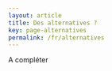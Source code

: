```yaml
---
layout: article
title: Des alternatives ?
key: page-alternatives
permalink: /fr/alternatives
---
```


A compléter
